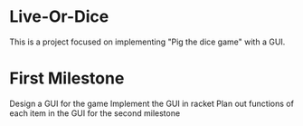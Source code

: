 # Live-Or-Dice

This is a project focused on implementing "Pig the dice game" with a GUI.

# First Milestone
Design a GUI for the game
Implement the GUI in racket
Plan out functions of each item in the GUI for the second milestone
